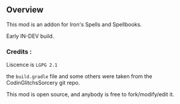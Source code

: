 ## Overview

This mod is an addon for Iron's Spells and Spellbooks.

Early IN-DEV build.

### Credits : 

Liscence is `LGPG 2.1`

the `build.gradle` file and some others were taken from the CodinGlitchsSorcery git repo.

This mod is open source, and anybody is free to fork/modify/edit it.